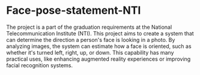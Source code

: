 # Face-pose-statement-NTI
The project is a part of the graduation requirements at the National Telecommunication  Institute (NTI).
This project aims to create a system that can determine the direction a person's face is looking in a photo.
By analyzing images, the system can estimate how a face is oriented, such as whether it's turned left, right, up, or down. 
This capability has many practical uses, like enhancing augmented reality experiences or improving facial recognition systems.
